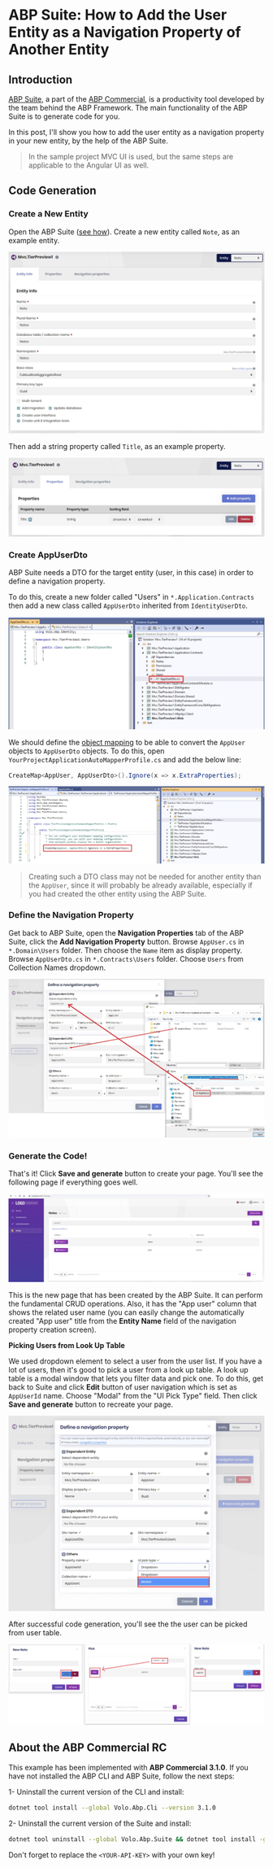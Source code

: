 # ABP Suite: How to Add the User Entity as a Navigation Property of Another Entity

## Introduction

[ABP Suite](https://commercial.abp.io/tools/suite), a part of the [ABP Commercial](https://commercial.abp.io/), is a productivity tool developed by the team behind the ABP Framework. The main functionality of the ABP Suite is to generate code for you.

In this post, I'll show you how to add the user entity as a navigation property in your new entity, by the help of the ABP Suite.

> In the sample project MVC UI is used, but the same steps are applicable to the Angular UI as well.

## Code Generation

### Create a New Entity

Open the ABP Suite ([see how](https://docs.abp.io/en/commercial/latest/abp-suite/index)). Create a new entity called `Note`, as an example entity.

![create-note-entity](create-note-entity.jpg)

Then add a string property called `Title`, as an example property.

![add-simple-property](add-simple-property.jpg)

### Create AppUserDto

ABP Suite needs a DTO for the target entity (user, in this case) in order to define a navigation property.

To do this, create a new folder called "Users" in `*.Application.Contracts` then add a new class called `AppUserDto` inherited from `IdentityUserDto`.

![create-appuserdto](create-appuserdto.jpg)

We should define the [object mapping](https://docs.abp.io/en/abp/latest/Object-To-Object-Mapping) to be able to convert the `AppUser` objects to `AppUserDto` objects. To do this, open `YourProjectApplicationAutoMapperProfile.cs` and add the below line:

```csharp
CreateMap<AppUser, AppUserDto>().Ignore(x => x.ExtraProperties);
```

![create-mapping](create-mapping.jpg)

> Creating such a DTO class may not be needed for another entity than the `AppUser`, since it will probably be already available, especially if you had created the other entity using the ABP Suite.

### Define the Navigation Property

Get back to ABP Suite, open the **Navigation Properties** tab of the ABP Suite, click the **Add Navigation Property** button. Browse `AppUser.cs` in `*.Domain\Users` folder. Then choose the `Name` item as display property. Browse `AppUserDto.cs` in `*.Contracts\Users` folder. Choose `Users` from Collection Names dropdown.

![add-user-navigation](add-user-navigation.jpg)

### Generate the Code!

That's it! Click **Save and generate** button to create your page. You'll see the following page if everything goes well.

![final-page](final-page.jpg)

This is the new page that has been created by the ABP Suite. It can perform the fundamental CRUD operations. Also, it has the "App user" column that shows the related user name (you can easily change the automatically created "App user" title from the **Entity Name** field of the navigation property creation screen).

**Picking Users from Look Up Table**

We used dropdown element to select a user from the user list. If you have a lot of users, then it's good to pick a user from a look up table. A look up table is a modal window that lets you filter data and pick one. To do this, get back to Suite and click **Edit** button of user navigation which is set as `AppUserId` name. Choose "Modal" from the "UI Pick Type" field. Then click **Save and generate** button to recreate your page.

![ui-pick-type-modal](ui-pick-type-modal.jpg)

After successful code generation, you'll see the the user can be picked from user table.

![ui-pick-type-modal2](ui-pick-type-modal2.jpg)

## About the ABP Commercial RC

This example has been implemented with **ABP Commercial 3.1.0**. If you have not installed the ABP CLI and ABP Suite, follow the next steps:

1- Uninstall the current version of the CLI and install:

```bash
dotnet tool install --global Volo.Abp.Cli --version 3.1.0
```

2- Uninstall the current version of the Suite and install:

```bash
dotnet tool uninstall --global Volo.Abp.Suite && dotnet tool install -g Volo.Abp.Suite --version 3.1.0 --add-source https://nuget.abp.io/<YOUR-API-KEY>/v3/index.json
```

Don't forget to replace the `<YOUR-API-KEY>` with your own key!
